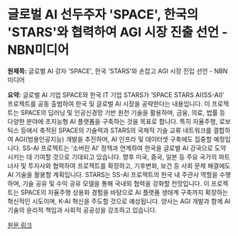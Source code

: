 # 글로벌 AI 선두주자 'SPACE', 한국의 'STARS'와 협력하여 AGI 시장 진출 선언 - NBN미디어

**원제목:** 글로벌 AI 강자 'SPACE', 한국 'STARS'와 손잡고 AGI 시장 진입 선언 - NBN미디어

**요약:** 글로벌 AI 기업 SPACE와 한국 IT 기업 STARS가 ‘SPACE STARS AI(SS-AI)’ 프로젝트를 공동 출범하여 한국 및 글로벌 AI 시장을 공략한다는 내용입니다.  이 프로젝트는 SPACE의 딥러닝 및 인공신경망 기반 원천 기술을 활용하며, 금융, 의료, 법률 등 다양한 분야에 초지능형 AI 플랫폼을 구축하는 것을 목표로 합니다.  특히 자율주행, 로보틱스 등에서 축적된 SPACE의 기술력과 STARS의 국제적 기술 교류 네트워크를 결합하여 AGI(범용인공지능) 개발을 추진하며,  AI 인프라 및 데이터셋 구축에도 집중할 예정입니다.  SS-AI 프로젝트는 ‘소버린 AI’ 정책과 연계하여 한국을 글로벌 AI 강국으로 도약시키는 데 기여할 것으로 기대되고 있습니다.  향후 미국, 중국, 일본 등 주요 국가의 파트너사 및 투자사와 협력하여 프로젝트를 확장하고,  기후변화, 보건 등 사회 문제 해결에도 AI 기술을 활용할 계획입니다.  STARS는 SS-AI 프로젝트의 한국 내 주관사 역할을 수행하며, 기술 공유 및 수익 공유 모델을 통해 국내외 협력을 강화할 전망입니다.  이 프로젝트는  SPACE의 자율주행 상용화 경험을 바탕으로  AI 플랫폼 생태계 구축까지 확장하는 혁신적인 시도이며, K-AI 혁신을 주도할 것으로 예상됩니다.  양사는  AGI 개발과 함께  AI 기술의 윤리적 책임과 사회적 공공성을 강조하고 있습니다.

[원문 링크](https://www.nbntv.kr/news/articleView.html?idxno=337308)

